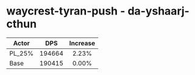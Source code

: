 # waycrest-tyran-push - da-yshaarj-cthun
| Actor | DPS | Increase |
|---|:---:|:---:|
|PL_25%|194664|2.23%|
|Base|190415|0.00%|
